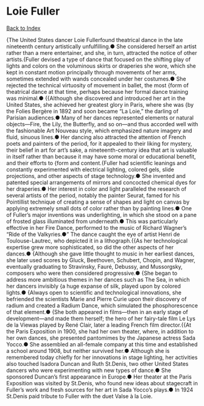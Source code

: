 # Loie Fuller
[Back to Index](https://github.com/windows10010/tpoExtractor/blog/master/README.md)

{The United States dancer Loie Fullerfound theatrical dance in the late nineteenth century artistically unfulfilling.● She considered herself an artist rather than a mere entertainer, and she, in turn, attracted the notice of other artists.{Fuller devised a type of dance that focused on the shifting play of lights and colors on the voluminous skirts or draperies she wore, which she kept in constant motion principally through movements of her arms, sometimes extended with wands concealed under her costumes.● She rejected the technical virtuosity of movement in ballet, the most {form of theatrical dance at that time, perhaps because her formal dance training was minimal.● {{Although she discovered and introduced her art in the United States, she achieved her greatest glory in Paris, where she was {by the Folies Bergère in 1892 and soon became “La Loie,” the darling of Parisian audiences.● Many of her dances represented elements or natural objects—Fire, the Lily, the Butterfly, and so on—and thus accorded well with the fashionable Art Nouveau style, which emphasized nature imagery and fluid, sinuous lines.● Her dancing also attracted the attention of French poets and painters of the period, for it appealed to their liking for mystery, their belief in art for art’s sake, a nineteenth-century idea that art is valuable in itself rather than because it may have some moral or educational benefit, and their efforts to {form and content.{Fuller had scientific leanings and constantly experimented with electrical lighting, colored gels, slide projections, and other aspects of stage technology.● She invented and patented special arrangements of mirrors and concocted chemical dyes for her draperies.● Her interest in color and light paralleled the research of several artists of the period, notably the painter Seurat, famed for his Pointillist technique of creating a sense of shapes and light on canvas by applying extremely small dots of color rather than by painting lines.● One of Fuller’s major inventions was underlighting, in which she stood on a pane of frosted glass illuminated from underneath.● This was particularly effective in her Fire Dance, performed to the music of Richard Wagner’s “Ride of the Valkyries.●” The dance caught the eye of artist Henri de Toulouse-Lautrec, who depicted it in a lithograph.{{As her technological expertise grew more sophisticated, so did the other aspects of her dances.● {Although she gave little thought to music in her earliest dances, she later used scores by Gluck, Beethoven, Schubert, Chopin, and Wagner, eventually graduating to Stravinsky, Fauré, Debussy, and Mussorgsky, composers who were then considered progressive.● {She began to address more ambitious themes in her dances such as The Sea, in which her dancers invisibly {a huge expanse of silk, played upon by colored lights.● {Always open to scientific and technological innovations, she befriended the scientists Marie and Pierre Curie upon their discovery of radium and created a Radium Dance, which simulated the phosphorescence of that element.● {She both appeared in films—then in an early stage of development—and made them herself; the hero of her fairy-tale film Le Lys de la Viewas played by René Clair, later a leading French film director.{{At the Paris Exposition in 1900, she had her own theater, where, in addition to her own dances, she presented pantomimes by the Japanese actress Sada Yocco.● She assembled an all-female company at this time and established a school around 1908, but neither survived her.● Although she is remembered today chiefly for her innovations in stage lighting, her activities also touched Isadora Duncan and Ruth St.Denis, two other United States dancers who were experimenting with new types of dance.● She sponsored Duncan’s first appearance in Europe.● Her theater at the Paris Exposition was visited by St.Denis, who found new ideas about stagecraft in Fuller’s work and fresh sources for her art in Sada Yocco’s plays.● In 1924 St.Denis paid tribute to Fuller with the duet Valse à la Loie.